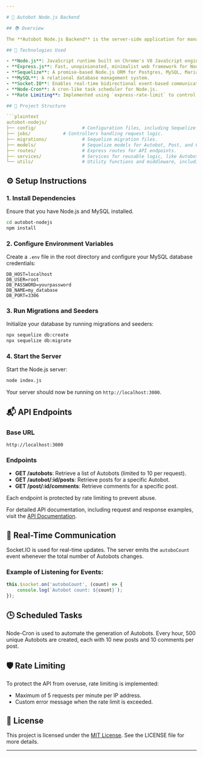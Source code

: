 ```yaml
---

# 🚀 Autobot Node.js Backend

## 📚 Overview

The **Autobot Node.js Backend** is the server-side application for managing Autobot data. Built with Express.js, Sequelize, and MySQL, it handles the creation, retrieval, and real-time updates of Autobots and their associated posts and comments. This backend also includes rate limiting and scheduled tasks to manage the Autobot generation process efficiently.

## 🧰 Technologies Used

- **Node.js**: JavaScript runtime built on Chrome's V8 JavaScript engine.
- **Express.js**: Fast, unopinionated, minimalist web framework for Node.js.
- **Sequelize**: A promise-based Node.js ORM for Postgres, MySQL, MariaDB, SQLite, and Microsoft SQL Server.
- **MySQL**: A relational database management system.
- **Socket.IO**: Enables real-time bidirectional event-based communication.
- **Node-Cron**: A cron-like task scheduler for Node.js.
- **Rate Limiting**: Implemented using `express-rate-limit` to control the number of requests to the API.

## 📂 Project Structure

```plaintext
autobot-nodejs/
├── config/                 # Configuration files, including Sequelize and environment variables.
├── jobs/            # Controllers handling request logic.
├── migrations/             # Sequelize migration files.
├── models/                 # Sequelize models for Autobot, Post, and Comment.
├── routes/                 # Express routes for API endpoints.                
├── services/               # Services for reusable logic, like Autobot generation.
└── utils/                  # Utility functions and middleware, including logger for error.
```

## ⚙️ Setup Instructions

### 1. Install Dependencies
Ensure that you have Node.js and MySQL installed.

```bash
cd autobot-nodejs
npm install
```

### 2. Configure Environment Variables
Create a `.env` file in the root directory and configure your MySQL database credentials:

```plaintext
DB_HOST=localhost
DB_USER=root
DB_PASSWORD=yourpassword
DB_NAME=my_database
DB_PORT=3306

```

### 3. Run Migrations and Seeders
Initialize your database by running migrations and seeders:

```bash
npx sequelize db:create
npx sequelize db:migrate
```

### 4. Start the Server
Start the Node.js server:

```bash
node index.js
```

Your server should now be running on `http://localhost:3000`.

## 📬 API Endpoints

### Base URL
`http://localhost:3000`

### Endpoints

- **GET /autobots**: Retrieve a list of Autobots (limited to 10 per request).
- **GET /autobot/:id/posts**: Retrieve posts for a specific Autobot.
- **GET /post/:id/comments**: Retrieve comments for a specific post.

Each endpoint is protected by rate limiting to prevent abuse.

For detailed API documentation, including request and response examples, visit the [API Documentation](./api-docs.md).

## 🔄 Real-Time Communication

Socket.IO is used for real-time updates. The server emits the `autoboCount` event whenever the total number of Autobots changes.

### Example of Listening for Events:

```javascript
this.$socket.on('autoboCount', (count) => {
    console.log(`Autobot count: ${count}`);
});
```

## 🕒 Scheduled Tasks

Node-Cron is used to automate the generation of Autobots. Every hour, 500 unique Autobots are created, each with 10 new posts and 10 comments per post.

## 🛡️ Rate Limiting

To protect the API from overuse, rate limiting is implemented:

- Maximum of 5 requests per minute per IP address.
- Custom error message when the rate limit is exceeded.

## 📜 License

This project is licensed under the [MIT License](./LICENSE). See the LICENSE file for more details.

---
```

